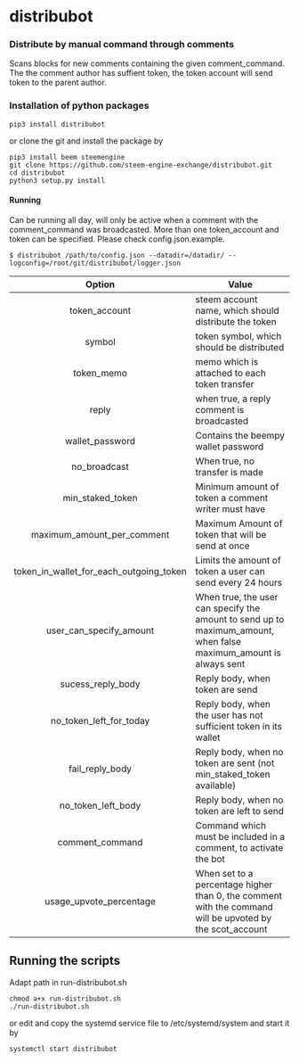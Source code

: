 # distribubot

### Distribute by manual command through comments
Scans blocks for new comments containing the given comment_command. The the comment author has suffient
 token, the token account will send token to the parent author.

### Installation of python packages
```
pip3 install distribubot
```

or clone the git and install the package by
```
pip3 install beem steemengine
git clone https://github.com/steem-engine-exchange/distribubot.git
cd distribubot
python3 setup.py install
```

#### Running
Can be running all day, will only be active when a comment with the comment_command was broadcasted.
More than one token_account and  token can be specified. Please check config.json.example.

```
$ distribubot /path/to/config.json --datadir=/datadir/ --logconfig=/root/git/distribubot/logger.json
```

|        Option       | Value                                                |
|:-------------------:|------------------------------------------------------|
| token_account | steem account name, which should distribute the token       |
| symbol   | token symbol, which should be distributed                   |
| token_memo   | memo which is attached to each token transfer               |
| reply        | when true, a reply comment is broadcasted                   |
| wallet_password | Contains the beempy wallet password |
| no_broadcast | When true, no transfer is made |
| min_staked_token | Minimum amount of token a comment writer must have |
| maximum_amount_per_comment | Maximum Amount of token that will be send at once|
| token_in_wallet_for_each_outgoing_token | Limits the amount of token a user can send every 24 hours |
| user_can_specify_amount | When true, the user can specify the amount to send up to maximum_amount, when false maximum_amount is always sent |
| sucess_reply_body | Reply body, when token are send|
| no_token_left_for_today | Reply body, when the user has not sufficient token in its wallet |
| fail_reply_body | Reply body, when no token are sent (not min_staked_token available) |
| no_token_left_body | Reply body, when no token are left to send |
| comment_command | Command which must be included in a comment, to activate the bot |
| usage_upvote_percentage | When set to a percentage higher than 0, the comment with the command will be upvoted by the scot_account |


## Running the scripts
Adapt path in run-distribubot.sh
```
chmod a+x run-distribubot.sh
./run-distribubot.sh
```
or edit and copy the systemd service file to /etc/systemd/system and start it by
```
systemctl start distribubot
```